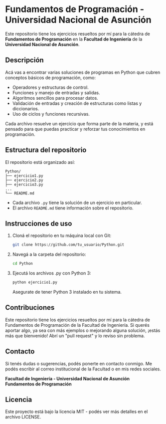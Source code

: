 # Fundamentos de Programación - Universidad Nacional de Asunción

Este repositorio tiene los ejercicios resueltos por mí para la cátedra de **Fundamentos de Programación** en la **Facultad de Ingeniería** de la **Universidad Nacional de Asunción**.

## Descripción

Acá vas a encontrar varias soluciones de programas en Python que cubren conceptos básicos de programación, como:

- Operadores y estructuras de control.
- Funciones y manejo de entradas y salidas.
- Algoritmos sencillos para procesar datos.
- Validación de entradas y creación de estructuras como listas y diccionarios.
- Uso de ciclos y funciones recursivas.

Cada archivo resuelve un ejercicio que forma parte de la materia, y está pensado para que puedas practicar y reforzar tus conocimientos en programación.

## Estructura del repositorio

El repositorio está organizado así:

```
Python/
├── ejercicio1.py
├── ejercicio2.py
├── ejercicio3.py
...
└── README.md
```

- Cada archivo `.py` tiene la solución de un ejercicio en particular.
- El archivo `README.md` tiene información sobre el repositorio.

## Instrucciones de uso

1. Cloná el repositorio en tu máquina local con Git:

   ```bash
   git clone https://github.com/tu_usuario/Python.git

2. Navegá a la carpeta del repositorio:

   ```bash
   cd Python
   ```

3. Ejecutá los archivos .py con Python 3:

   ```bash
   python ejercicio1.py
   ```
   
   Asegurate de tener Python 3 instalado en tu sistema.

## Contribuciones
Este repositorio tiene los ejercicios resueltos por mí para la cátedra de Fundamentos de Programación de la Facultad de Ingeniería. Si querés aportar algo, ya sea con más ejemplos o mejorando alguna solución, ¡estás más que bienvenido! Abrí un "pull request" y lo reviso sin problema.

## Contacto
Si tenés dudas o sugerencias, podés ponerte en contacto conmigo. Me podés escribir al correo institucional de la Facultad o en mis redes sociales.

**Facultad de Ingeniería - Universidad Nacional de Asunción**  
**Fundamentos de Programación**


## Licencia
Este proyecto está bajo la licencia MIT - podés ver más detalles en el archivo LICENSE.
